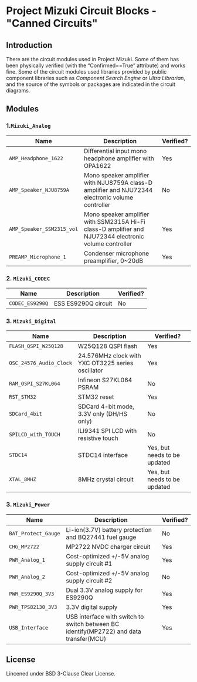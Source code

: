 # Project Mizuki Circuit Blocks - "Canned Circuits"
## Introduction
There are the circuit modules used in Project Mizuki. Some of them has been physically verified (with the “Confirmed==True” attribute) and works fine. Some of the circuit modules used libraries provided by public component libraries such as _Component Search Engine_ or _Ultra Librarian_, and the source of the symbols or packages are indicated in the circuit diagrams.

## Modules
### 1.`Mizuki_Analog`
| Name | Description | Verified? |
|---|---|---|
| `AMP_Headphone_1622` | Differential input mono headphone amplifier with OPA1622 | Yes |
| `AMP_Speaker_NJU8759A` | Mono speaker amplifier with NJU8759A class-D amplifier and NJU72344 electronic volume controller | No |
| `AMP_Speaker_SSM2315_vol` | Mono speaker amplifier with SSM2315A Hi-Fi class-D amplifier and NJU72344 electronic volume controller | Yes |
| `PREAMP_Microphone_1` | Condenser microphone preamplifier, 0~20dB | Yes |

### 2. `Mizuki_CODEC`
| Name | Description | Verified? |
|---|---|---|
| `CODEC_ES9290Q` | ESS ES9290Q circuit | No |

### 3. `Mizuki_Digital`
| Name | Description | Verified? |
|---|---|---|
| `FLASH_QSPI_W25Q128` | W25Q128 QSPI flash | Yes |
| `OSC_24576_Audio_Clock` | 24.576MHz clock with YXC OT3225 series oscillator | Yes |
| `RAM_OSPI_S27KL064` | Infineon S27KL064 PSRAM | No |
| `RST_STM32` | STM32 reset | Yes |
| `SDCard_4bit` | SDCard 4-bit mode, 3.3V only (DH/HS only) | No |
| `SPILCD_with_TOUCH` | ILI9341 SPI LCD with resistive touch | No | 
| `STDC14` | STDC14 interface | Yes, but needs to be updated |
| `XTAL_8MHZ` | 8MHz crystal circuit | Yes, but needs to be updated |

### 3. `Mizuki_Power`
| Name | Description | Verified? |
|---|---|---|
| `BAT_Protect_Gauge` | Li-ion(3.7V) battery protection and BQ27441 fuel gauge | No |
| `CHG_MP2722` | MP2722 NVDC charger circuit | Yes |
| `PWR_Analog_1` | Cost-optimized +/-5V analog supply circuit #1 | Yes |
| `PWR_Analog_2` | Cost-optimized +/-5V analog supply circuit #2 | No |
| `PWR_ES9290Q_3V3` | Dual 3.3V analog supply for ES9290Q | Yes |
| `PWR_TPS82130_3V3` | 3.3V digital supply | Yes |
| `USB_Interface` | USB interface with switch to switch between BC identify(MP2722) and data transfer(MCU) | Yes |

## License
Lincened under BSD 3-Clause Clear License.
